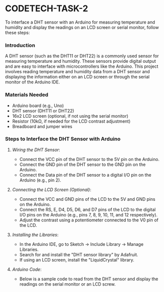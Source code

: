 # CODETECH-TASK-2
To interface a DHT sensor with an Arduino for measuring temperature and humidity and display the readings on an LCD screen or serial monitor, follow these steps:

### Introduction

A DHT sensor (such as the DHT11 or DHT22) is a commonly used sensor for measuring temperature and humidity. These sensors provide digital output and are easy to interface with microcontrollers like the Arduino. This project involves reading temperature and humidity data from a DHT sensor and displaying the information either on an LCD screen or through the serial monitor of the Arduino IDE.

### Materials Needed

- Arduino board (e.g., Uno)
- DHT sensor (DHT11 or DHT22)
- 16x2 LCD screen (optional, if not using the serial monitor)
- Resistor (10kΩ, if needed for the LCD contrast adjustment)
- Breadboard and jumper wires

### Steps to Interface the DHT Sensor with Arduino

1. *Wiring the DHT Sensor*:
    - Connect the VCC pin of the DHT sensor to the 5V pin on the Arduino.
    - Connect the GND pin of the DHT sensor to the GND pin on the Arduino.
    - Connect the Data pin of the DHT sensor to a digital I/O pin on the Arduino (e.g., pin 2).

2. *Connecting the LCD Screen (Optional)*:
    - Connect the VCC and GND pins of the LCD to the 5V and GND pins on the Arduino.
    - Connect the RS, E, D4, D5, D6, and D7 pins of the LCD to the digital I/O pins on the Arduino (e.g., pins 7, 8, 9, 10, 11, and 12 respectively).
    - Adjust the contrast using a potentiometer connected to the V0 pin of the LCD.

3. *Installing the Libraries*:
    - In the Arduino IDE, go to Sketch -> Include Library -> Manage Libraries.
    - Search for and install the "DHT sensor library" by Adafruit.
    - If using an LCD screen, install the "LiquidCrystal" library.

4. *Arduino Code*:
    - Below is a sample code to read from the DHT sensor and display the readings on the serial monitor or an LCD screw.
